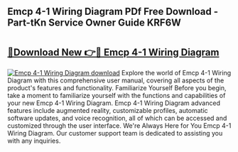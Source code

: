 ## Emcp 4-1 Wiring Diagram PDf Free Download - Part-tKn Service Owner Guide KRF6W

# <h2><a href="http://dfnwym7.blite.top/?on=Emcp+4-1+Wiring+Diagram">🔗Download New 👉🔴 Emcp 4-1 Wiring Diagram</a></h2>

[![Emcp 4-1 Wiring Diagram download](https://i.imgur.com/lujVjoI.png)](http://dfnwym7.blite.top/?on=Emcp+4-1+Wiring+Diagram)
Explore the world of Emcp 4-1 Wiring Diagram with this comprehensive user manual, covering all aspects of the product's features and functionality. Familiarize Yourself Before you begin, take a moment to familiarize yourself with the functions and capabilities of your new Emcp 4-1 Wiring Diagram. Emcp 4-1 Wiring Diagram advanced features include augmented reality, customizable profiles, automatic software updates, and voice recognition, all of which can be accessed and customized through the user interface. We're Always Here for You Emcp 4-1 Wiring Diagram. Our customer support team is dedicated to assisting you with any inquiries.
